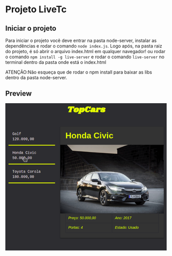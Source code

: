 # Projeto LiveTc

## Iniciar o projeto
Para iniciar o projeto você deve entrar na pasta node-server, instalar as dependências e rodar o comando ``node index.js``.
Logo após, na pasta raiz do projeto, é só abrir o arquivo index.html em qualquer navegador! ou rodar o comando ``npm install -g live-server`` e rodar o comando ``live-server`` no terminal dentro da pasta onde está o index.html

ATENÇÃO:Não esqueça que de rodar o npm install para baixar as libs dentro da pasta node-server.

## Preview

<p align="center">
    <img src="app-demo.gif"/>
</p>
